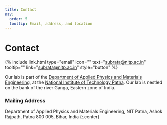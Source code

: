 ```yaml
---
title: Contact
nav:
  order: 5
  tooltip: Email, address, and location
---
```


# <i class="fas fa-envelope"></i>Contact

{%
  include link.html
  type="email"
  icon=""
  text="subrata@nitp.ac.in"
  tooltip=""
  link="subrata@nitp.ac.in"
  style="button"
%}

Our lab is part of the [Department of Applied Physics and Materials Engineering](https://www.nitp.ac.in/Department/Phy), at the [National Institute of Technology Patna](https://www.nitp.ac.in/). Our lab is nestled on the bank of the river Ganga, Eastern zone of India. 

### <i class="fas fa-mail-bulk"></i>Mailing Address

Department of Applied Physics and Materials Engineering, 
NIT Patna, Ashok Rajpath,
Patna 800 005, Bihar, India
{:.center}
